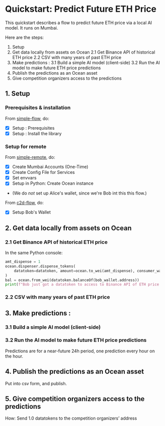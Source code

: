<!--
Copyright 2022 Ocean Protocol Foundation
SPDX-License-Identifier: Apache-2.0
-->

# Quickstart: Predict Future ETH Price

This quickstart describes a flow to predict future ETH price via a local AI model. It runs on Mumbai.

Here are the steps:

1.  Setup
2.  Get data locally from assets on Ocean
  2.1  Get Binance API of historical ETH price
  2.2  CSV with many years of past ETH price
3.  Make predictions :
  3.1  Build a simple AI model (client-side)
  3.2  Run the AI model to make future ETH price predictions
4.  Publish the predictions as an Ocean asset
5.  Give competition organizers access to the predictions

## 1. Setup

### Prerequisites & installation

From [simple-flow](data-nfts-and-datatokens-flow.md), do:
- [x] Setup : Prerequisites
- [x] Setup : Install the library

### Setup for remote

From [simple-remote](simple-remote.md), do:
- [x] Create Mumbai Accounts (One-Time)
- [x] Create Config File for Services
- [x] Set envvars
- [x] Setup in Python: Create Ocean instance
- (We do _not_ set up Alice's wallet, since we're Bob int this this flow.)

From [c2d-flow](c2d-flow.md), do:
- [x] Setup Bob's Wallet

## 2.  Get data locally from assets on Ocean

### 2.1 Get Binance API of historical ETH price

In the same Python console:
```python
amt_dispense = 1
ocean.dispenser.dispense_tokens(
    datatoken=datatoken, amount=ocean.to_wei(amt_dispense), consumer_wallet=bob_wallet
)
bal = ocean.from_wei(datatoken.balanceOf(bob_wallet.address))
print(f"Bob just got a datatoken to access to Binance API of ETH price. He holds {bal} tokens.")
```

###  2.2  CSV with many years of past ETH price

## 3.  Make predictions :

### 3.1  Build a simple AI model (client-side)

### 3.2  Run the AI model to make future ETH price predictions

Predictions are for a near-future 24h period, one prediction every hour on the hour.

## 4.  Publish the predictions as an Ocean asset

Put into csv form, and publish.


## 5.  Give competition organizers access to the predictions

How: Send 1.0 datatokens to the competition organizers’ address